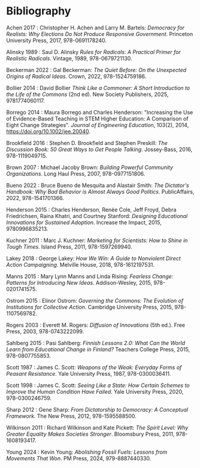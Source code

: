 # Bibliography

<span id="Achen2017">Achen 2017</span>
:   Christopher H. Achen and Larry M. Bartels:
    *Democracy for Realists: Why Elections Do Not Produce Responsive Government*.
    Princeton University Press,
    2017,
    978-0691178240.

<span id="Alinsky1989">Alinsky 1989</span>
:   Saul D. Alinsky
    *Rules for Radicals: A Practical Primer for Realistic Radicals*.
    Vintage,
    1989,
    978-0679721130.

<span id="Beckerman2022">Beckerman 2022</span>
:   Gal Beckerman:
    *The Quiet Before: On the Unexpected Origins of Radical Ideas*.
    Crown,
    2022,
    978-1524759186.

<span id="Bollier2014">Bollier 2014</span>
:   David Bollier
    *Think Like a Commoner: A Short Introduction to the Life of the Commons*
    (2nd ed).
    New Society Publishers,
    2025,
    9781774060117.

<span id="Borrego2014">Borrego 2014</span>
:   Maura Borrego and Charles Henderson:
    "Increasing the Use of Evidence-Based Teaching in STEM Higher Education: A Comparison of Eight Change Strategies".
    *Journal of Engineering Education*,
    103(2),
    2014,
    <https://doi.org/10.1002/jee.20040>.

<span id="Brookfield2016">Brookfield 2016</span>
:   Stephen D. Brookfield and Stephen Preskill:
    *The Discussion Book: 50 Great Ways to Get People Talking*.
    Jossey-Bass,
    2016,
    978-1119049715.

<span id="Brown2007">Brown 2007</span>
:   Michael Jacoby Brown:
    *Building Powerful Community Organizations*.
    Long Haul Press,
    2007,
    978-0977151806.

<span id="Bueno2022">Bueno 2022</span>
:   Bruce Bueno de Mesquita and Alastair Smith:
    *The Dictator's Handbook: Why Bad Behavior is Almost Always Good Politics*.
    PublicAffairs,
    2022,
    978-1541701366.

<span id="Henderson2015">Henderson 2015</span>
:   Charles Henderson, Renée Cole, Jeff Froyd, Debra Friedrichsen, Raina Khatri, and Courtney Stanford:
    *Designing Educational Innovations for Sustained Adoption*.
    Increase the Impact,
    2015,
    9780996835213.

<span id="Kuchner2011">Kuchner 2011</span>
:   Marc J. Kuchner:
    *Marketing for Scientists: How to Shine in Tough Times*.
    Island Press,
    2011,
    978-1597269940.

<span id="Lakey2018">Lakey 2018</span>
:   George Lakey:
    *How We Win: A Guide to Nonviolent Direct Action Campaigning*.
    Melville House,
    2018,
    978-1612197531.

<span id="Manns2015">Manns 2015</span>
:   Mary Lynn Manns and Linda Rising:
    *Fearless Change: Patterns for Introducing New Ideas*.
    Addison-Wesley,
    2015,
    978-0201741575.

<span id="Ostrom2015">Ostrom 2015</span>
:   Elinor Ostrom:
    *Governing the Commons: The Evolution of Institutions for Collective Action*.
    Cambridge University Press,
    2015,
    978-1107569782.

<span id="Rogers2003">Rogers 2003</span>
:   Everett M. Rogers:
    *Diffusion of Innovations*
    (5th ed.).
    Free Press,
    2003,
    978-0743222099.

<span id="Sahlberg2015">Sahlberg 2015</span>
:   Pasi Sahlberg:
    *Finnish Lessons 2.0: What Can the World Learn from Educational Change in Finland?*
    Teachers College Press,
    2015,
    978-0807755853.

<span id="Scott1987">Scott 1987</span>
:   James C. Scott:
    *Weapons of the Weak: Everyday Forms of Peasant Resistance*.
    Yale University Press,
    1987,
    978-0300036411.

<span id="Scott1998">Scott 1998</span>
:   James C. Scott:
    *Seeing Like a State: How Certain Schemes to Improve the Human Condition Have Failed*.
    Yale University Press,
    2020,
    978-0300246759.

<span id="Sharp2012">Sharp 2012</span>
:   Gene Sharp:
    *From Dictatorship to Democracy: A Conceptual Framework*.
    The New Press,
    2012,
    978-1595588500.

<span id="Wilkinson2011">Wilkinson 2011</span>
:   Richard Wilkinson and Kate Pickett:
    *The Spirit Level: Why Greater Equality Makes Societies Stronger*.
    Bloomsbury Press,
    2011,
    978-1608193417.

<span id="Young2024">Young 2024</span>
:   Kevin Young:
    *Abolishing Fossil Fuels: Lessons from Movements That Won*.
    PM Press,
    2024,
    979-8887440330.
